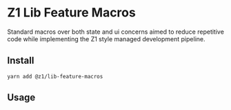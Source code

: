 # Z1 Lib Feature Macros

Standard macros over both state and ui concerns aimed to reduce repetitive code while implementing the Z1 style managed development pipeline.

## Install

```
yarn add @z1/lib-feature-macros
```

## Usage
